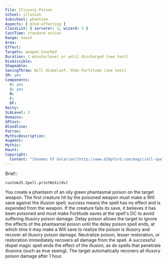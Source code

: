 ```yaml
---
File: Illusory Poison
School: illusion
Subschool: phantasm
Aspects: [ mind-affecting ]
ClassList: { sorcerer: 3, wizard: 3 }
CastTime: standard action
Range: touch
Area: 
Effect: 
Targets: weapon touched
Duration: 1 minute/level or until discharged (see text)
Dismissible: 
Shapeable: 
SavingThrow: Will disbelief, then Fortitude (see text)
SR: yes
Components:
  V: yes
  S: yes
  M: 
  F: 
  DF: 
Deity: 
SLALevel: 3
Domains: 
GPCost: 
Bloodline: 
Patron: 
MythicDescription: 
Augment: 
Mythic: 
Haunt: 
Copyright:
  Content: "[Gnomes Of Golarion](http://www.d20pfsrd.com/magic/all-spells/i/i/illusory-poison)"
---
```

Brief:: 

```dataviewjs
customJS.Spell.printWiki(dv)
```

You create a phantasm of an oily green phantasmal poison on the target weapon. The first creature hit by the poisoned weapon must make a Will save against the illusion spell; success means the spell has no effect and is expended from the weapon. If the creature fails its save, it believes it has been poisoned and must make Fortitude saves at the spell's DC to avoid suffering illusory poison damage. Delay poison allows the target to ignore the effects of the phantasmal poison until the delay poison spell ends, at which time it may make a Will save to realize the poison is illusory and recover all illusory poison damage. Neutralize poison, lesser restoration, or restoration immediately recovers all damage from the spell. A successful dispel magic spell ends the effect of the illusion, as do spells that penetrate illusions (such as true seeing). The target automatically recovers all illusory poison damage after 1 hour.
